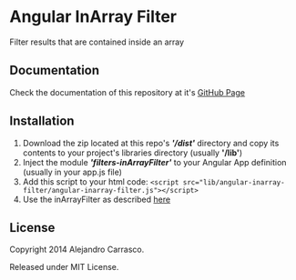 Angular InArray Filter
======================

Filter results that are contained inside an array

Documentation
-------------

Check the documentation of this repository at it's [GitHub Page](http://alejandrocarrasco.github.io/angular-inarray-filter/ "angular-inarray-filter by Alejandro Carrasco")

Installation
------------

1. Download the zip located at this repo's ***'/dist'*** directory and copy its contents to your project's libraries directory (usually **'/lib'**)
2. Inject the module ***'filters-inArrayFilter'*** to your Angular App definition (usually in your app.js file)
3. Add this script to your html code: ```<script src="lib/angular-inarray-filter/angular-inarray-filter.js"></script>```
4. Use the inArrayFilter as described [here](http://alejandrocarrasco.github.io/angular-inarray-filter/ "angular-inarray-filter by Alejandro Carrasco")

License
-------

Copyright 2014 Alejandro Carrasco.

Released under MIT License.
